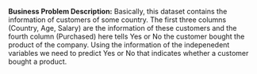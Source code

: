 **Business Problem Description:**
Basically, this dataset contains the information of customers of some country. The first three columns (Country, Age, Salary) are the information of these customers and the fourth column (Purchased) here tells Yes or No the customer bought the product of the company. 
Using the information of the indepenedent variables we need to predict Yes or No that indicates whether a customer bought a product.
